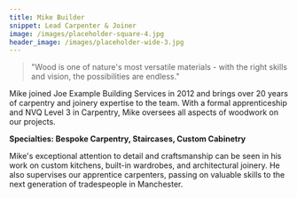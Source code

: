 ```yaml
---
title: Mike Builder
snippet: Lead Carpenter & Joiner
image: /images/placeholder-square-4.jpg
header_image: /images/placeholder-wide-3.jpg
---
```


> "Wood is one of nature's most versatile materials - with the right skills and vision, the possibilities are endless."

Mike joined Joe Example Building Services in 2012 and brings over 20 years of carpentry and joinery expertise to the team. With a formal apprenticeship and NVQ Level 3 in Carpentry, Mike oversees all aspects of woodwork on our projects.

**Specialties: Bespoke Carpentry, Staircases, Custom Cabinetry**

Mike's exceptional attention to detail and craftsmanship can be seen in his work on custom kitchens, built-in wardrobes, and architectural joinery. He also supervises our apprentice carpenters, passing on valuable skills to the next generation of tradespeople in Manchester.
